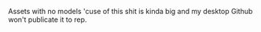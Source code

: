 Assets with no models 'cuse of this shit is kinda big and my desktop Github won't publicate it to rep.
